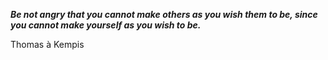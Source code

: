 _**Be not angry that you cannot make others as you wish them to be, since you cannot make yourself as you wish to be.**_

Thomas à Kempis